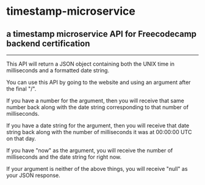 # timestamp-microservice
## a timestamp microservice API for Freecodecamp backend certification
---
This API will return a JSON object containing both the UNIX time in milliseconds and a formatted date string.

You can use this API by going to the website and using an argument after the final "/".

If you have a number for the argument, then you will receive that same number back along with the date string corresponding to that number of milliseconds.

If you have a date string for the argument, then you will receive that date string back along with the number of milliseconds it was at 00:00:00 UTC on that day.

If you have "now" as the argument, you will receive the number of milliseconds and the date string for right now.

If your argument is neither of the above things, you will receive "null" as your JSON response.
